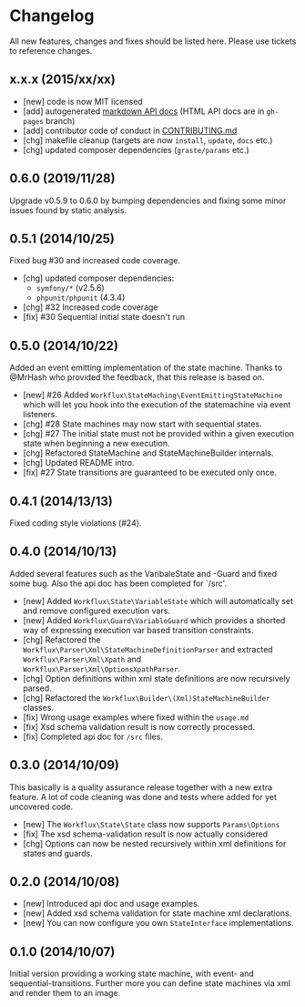 # Changelog

All new features, changes and fixes should be listed here. Please use tickets to reference changes.

## x.x.x (2015/xx/xx)

* [new] code is now MIT licensed
* [add] autogenerated [markdown API docs](docs/api) (HTML API docs are in ``gh-pages`` branch)
* [add] contributor code of conduct in [CONTRIBUTING.md](CONTRIBUTING.md)
* [chg] makefile cleanup (targets are now `install`, `update`, `docs` etc.)
* [chg] updated composer dependencies (``graste/params`` etc.)

## 0.6.0 (2019/11/28)

Upgrade v0.5.9 to 0.6.0 by bumping dependencies and fixing some minor issues found by static analysis.

## 0.5.1 (2014/10/25)

Fixed bug #30 and increased code coverage.

* [chg] updated composer dependencies:
  * ```symfony/*``` (v2.5.6)
  * ```phpunit/phpunit``` (4.3.4)
* [chg] #32 Increased code coverage
* [fix] #30 Sequential initial state doesn't run

## 0.5.0 (2014/10/22)

Added an event emitting implementation of the state machine.
Thanks to @MrHash who provided the feedback, that this release is based on.

* [new] #26 Added `Workflux\StateMaching\EventEmittingStateMachine` which will let you hook into the execution of the statemachine via event listeners.
* [chg] #28 State machines may now start with sequential states.
* [chg] #27 The initial state must not be provided within a given execution state when beginning a new execution.
* [chg] Refactored StateMachine and StateMachineBuilder internals.
* [chg] Updated README intro.
* [fix] #27 State transitions are guaranteed to be executed only once.

## 0.4.1 (2014/13/13)

Fixed coding style violations (#24).

## 0.4.0 (2014/10/13)

Added several features such as the VaribaleState and -Guard and fixed some bug. Also the api doc has been completed for `/src'.

* [new] Added `Workflux\State\VariableState` which will automatically set and remove configured execution vars.
* [new] Added `Workflux\Guard\VariableGuard` which provides a shorted way of expressing execution var based transition constraints.
* [chg] Refactored the `Workflux\Parser\Xml\StateMachineDefinitionParser` and extracted `Workflux\Parser\Xml\Xpath` and `Workflux\Parser\Xml\OptionsXpathParser`.
* [chg] Option definitions within xml state definitions are now recursively parsed.
* [chg] Refactored the `Workflux\Builder\(Xml)StateMachineBuilder` classes.
* [fix] Wrong usage examples where fixed within the `usage.md`
* [fix] Xsd schema validation result is now correctly processed.
* [fix] Completed api doc for `/src` files.

## 0.3.0 (2014/10/09)

This basically is a quality assurance release together with a new extra feature.
A lot of code cleaning was done and tests where added for yet uncovered code.

* [new] The `Workflux\State\State` class now supports `Params\Options`
* [fix] The xsd schema-validation result is now actually considered
* [chg] Options can now be nested recursively within xml definitions for states and guards.

## 0.2.0 (2014/10/08)

* [new] Introduced api doc and usage examples.
* [new] Added xsd schema validation for state machine xml declarations.
* [new] You can now configure you own `StateInterface` implementations.

## 0.1.0 (2014/10/07)

Initial version providing a working state machine, with event- and sequential-transitions.
Further more you can define state machines via xml and render them to an image.
